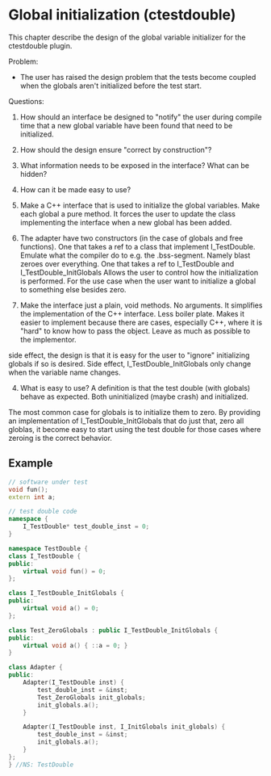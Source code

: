 # Global initialization (ctestdouble)
This chapter describe the design of the global variable initializer for the
ctestdouble plugin.

Problem:
 - The user has raised the design problem that the tests become coupled when
   the globals aren't initialized before the test start.

Questions:
 1. How should an interface be designed to "notify" the user during compile
    time that a new global variable have been found that need to be
    initialized.
 2. How should the design ensure "correct by construction"?
 3. What information needs to be exposed in the interface?
    What can be hidden?
 4. How can it be made easy to use?

1. Make a C++ interface that is used to initialize the global variables.
Make each global a pure method.
    It forces the user to update the class implementing the interface when a
    new global has been added.

2. The adapter have two constructors (in the case of globals and free functions).
One that takes a ref to a class that implement I_TestDouble.
    Emulate what the compiler do to e.g. the .bss-segment.
    Namely blast zeroes over everything.
One that takes a ref to I_TestDouble and I_TestDouble_InitGlobals
    Allows the user to control how the initialization is performed.
    For the use case when the user want to initialize a global to something
    else besides zero.

3. Make the interface just a plain, void methods. No arguments.
It simplifies the implementation of the C++ interface.
Less boiler plate.
Makes it easier to implement because there are cases, especially C++, where it
is "hard" to know how to pass the object.
Leave as much as possible to the implementor.

side effect, the design is that it is easy for the user to "ignore"
initializing globals if so is desired.
Side effect, I_TestDouble_InitGlobals only change when the variable name
changes.

4. What is easy to use?
A definition is that the test double (with globals) behave as expected.
Both uninitialized (maybe crash) and initialized.

The most common case for globals is to initialize them to zero.
By providing an implementation of I_TestDouble_InitGlobals that do just that,
zero all globlas, it become easy to start using the test double for those cases
where zeroing is the correct behavior.

## Example
```cpp
// software under test
void fun();
extern int a;

// test double code
namespace {
    I_TestDouble* test_double_inst = 0;
}

namespace TestDouble {
class I_TestDouble {
public:
    virtual void fun() = 0;
};

class I_TestDouble_InitGlobals {
public:
    virtual void a() = 0;
};

class Test_ZeroGlobals : public I_TestDouble_InitGlobals {
public:
    virtual void a() { ::a = 0; }
}

class Adapter {
public:
    Adapter(I_TestDouble inst) {
        test_double_inst = &inst;
        Test_ZeroGlobals init_globals;
        init_globals.a();
    }

    Adapter(I_TestDouble inst, I_InitGlobals init_globals) {
        test_double_inst = &inst;
        init_globals.a();
    }
};
} //NS: TestDouble
```
